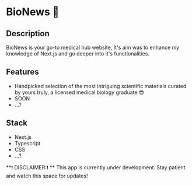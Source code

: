 # BioNews 📰

## Description
BioNews is your go-to medical hub website, It's aim was to enhance my knowledge of Next.js and go deeper into it's functionalities.

## Features
- Handpicked selection of the most intriguing scientific materials curated by yours truly, a licensed medical biology graduate 😎
- SOON
- ...?

## Stack
- Next.js
- Typescript
- CSS
- ...?
  
**❗ DISCLAIMER:❗ **
This app is currently under development. Stay patient and watch this space for updates! 
